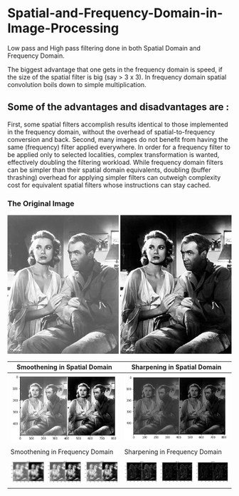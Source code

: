 # Spatial-and-Frequency-Domain-in-Image-Processing

Low pass and High pass filtering done in both Spatial Domain and Frequency Domain. 

The biggest advantage that one gets in the frequency domain is speed, if the size of the spatial filter is big (say > 3 x 3). In frequency domain spatial convolution boils down to simple multiplication.


## Some of the advantages and disadvantages are : 
First, some spatial filters accomplish results identical to those implemented in the frequency domain, without the overhead of spatial-to-frequency conversion and back.
Second, many images do not benefit from having the same (frequency) filter applied everywhere. In order for a frequency filter to be applied only to selected localities, complex transformation is wanted, effectively doubling the filtering workload. 
While frequency domain filters can be simpler than their spatial domain equivalents, doubling (buffer thrashing) overhead for applying simpler filters can outweigh complexity cost for equivalent spatial filters whose instructions can stay cached.


### The Original Image
<img src="final_pic.jpg" width="600">



| Smoothening in Spatial Domain     | Sharpening in Spatial Domain     |
|------------|-------------|
|<img src="smooth.png" width="250"> | <img src="sharp.png" width="250">|
|             |            |
|Smoothening in Frequency Domain    | Sharpening in Frequency Domain    |
|             |            |
|<img src="low pass frequency domain.png" width="500"> | <img src="high frequncy.png" width="500">|
|             |            |
